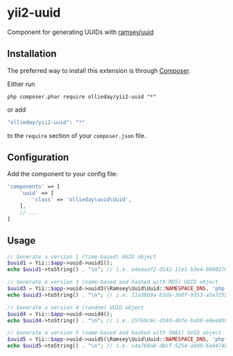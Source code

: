 # yii2-uuid

Component for generating UUIDs with [ramsey/uuid](https://github.com/ramsey/uuid)


## Installation

The preferred way to install this extension is through [Composer](http://getcomposer.org/).

Either run

``` php composer.phar require ollieday/yii2-uuid "*" ```

or add

```javascript
"ollieday/yii2-uuid": "*"
```

to the `require` section of your `composer.json` file.


## Configuration

Add the component to your config file:

```php
'components' => [  
	'uuid' => [
		'class' => 'ollieday\uuid\Uuid',
	],
    // ...
]
```


## Usage

```php
// Generate a version 1 (time-based) UUID object
$uuid1 = Yii::$app->uuid->uuid1();
echo $uuid1->toString() . "\n"; // i.e. e4eaaaf2-d142-11e1-b3e4-080027620cdd

// Generate a version 3 (name-based and hashed with MD5) UUID object
$uuid3 = Yii::$app->uuid->uuid3(\Ramsey\Uuid\Uuid::NAMESPACE_DNS, 'php.net');
echo $uuid3->toString() . "\n"; // i.e. 11a38b9a-b3da-360f-9353-a5a725514269

// Generate a version 4 (random) UUID object
$uuid4 = Yii::$app->uuid->uuid4();
echo $uuid4->toString() . "\n"; // i.e. 25769c6c-d34d-4bfe-ba98-e0ee856f3e7a

// Generate a version 5 (name-based and hashed with SHA1) UUID object
$uuid5 = Yii::$app->uuid->uuid5(\Ramsey\Uuid\Uuid::NAMESPACE_DNS, 'php.net');
echo $uuid5->toString() . "\n"; // i.e. c4a760a8-dbcf-5254-a0d9-6a4474bd1b62
```
